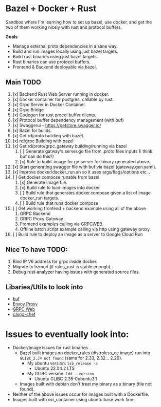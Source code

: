 # Bazel + Docker + Rust

Sandbox where I'm learning how to set up bazel, use docker, and get the two of
them working nicely with rust and protocol buffers.

**Goals**

* Manage external proto dependencies in a sane way.
* Build and run images locally using just bazel targets.
* Build rust binaries using just bazel targets.
* Rust binaries can use protocol buffers.
* Frontend & Backend deployable via bazel.

## Main TODO

1. [x] Backend Rust Web Server running in docker.
2. [x] Docker container for postgres, callable by rust.
3. [x] Grpc Server in Docker Container.
4. [x] Grpc Bridge
5. [x] Codegen for rust procol buffer clients.
6. [x] Protocol buffer dependency management (with buf)
7. [x] Swaggerui - https://petstore.swagger.io/
8. [x] Bazel for builds.
9. [x] Get rd/proto building with bazel.
10. [x] rd/grpc Building with bazel
11. [x] Get rd/proto/grpc_gateway building/running via bazel
    1.  [ ] Generate gatway's server.go file from .proto files inputs (I think buf can do this?) 
    2.  [x] Rule to build .image for go server for binary generated above.
12. [x] Start generating swagger file with buf via bazel (gateway.gen.yaml).
13. [x] Improve docker/docker_run.sh so it uses args/flags/options etc...
14. [ ] Get docker compose runable from bazel
    1. [x] Generate image file.
    2. [x] Build rule to load images into docker
    3. [ ] Build rule that generates docker.compose given a list of image docker_run targets.
    4. [ ] Build rule that runs docker compose
15. [ ] Get working frontend + backend example using all of the above
    1.  GRPC Backend
    2.  GRPC Proxy Gateway
    3.  Frontend examples calling via GRPCWEB.
    4.  Offline batch script example calling via http using gateway proxy.
16. [ ] Build rule to deploy an image as a server to Google Cloud Run

## Nice To have TODO:

1. Bind IP V6 address for grpc inside docker.
2. Migrate to bzmod (if rules_rust is stable enough).
3. Debug rust-analyzer having issues with generated source files.

## Libaries/Utils to look into

* [buf](https://github.com/bufbuild/buf)
* [Envoy Proxy](https://www.envoyproxy.io/docs/envoy/latest/intro/what_is_envoy)
* [GRPC Web](https://grpc.io/docs/platforms/web/quickstart/)
* [cargo-chef](https://github.com/LukeMathWalker/cargo-chef)


# Issues to eventually look into:

* Docker/Image issues for rust binaries
  * Bazel built images on docker_rules (distroless_cc image) run into `GLIBC_2.34 not found` (same for 2.33, 2.32... 2.29).
    * My ubuntu version: `lsb_release -a`
      * Ubuntu 22.04.2 LTS
    * My GLIBC version: `ldd --version`
      * Ubuntu GLIBC 2.35-0ubuntu3.1
  * Images built with debian don't treat my binary as a binary (file not found).
* Neither of the above issues occur for images built with a Dockerfile.
* Images built with oci_container using ubuntu base work fine.